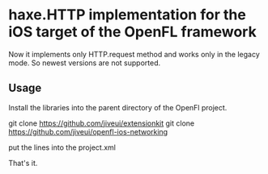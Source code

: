 # haxe.HTTP implementation for the iOS target of the OpenFL framework

Now it implements only HTTP.request method and works only in the legacy mode. So newest versions are not supported.

## Usage

Install the libraries into the parent directory of the  OpenFl project.

git clone https://github.com/jiveui/extensionkit
git clone https://github.com/jiveui/openfl-ios-networking

put the lines into the project.xml

<include path="../extensionkit" if="ios" />
<include path="../openfl-ios-networking" if="ios" />

That's it.
